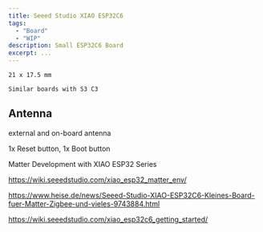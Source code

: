```yaml
---
title: Seeed Studio XIAO ESP32C6
tags:
  - "Board"
  - "WIP"
description: Small ESP32C6 Board
excerpt: ...
---
```


	21 x 17.5 mm
	
	Similar boards with S3 C3
	

## Antenna

external and on-board antenna



1x Reset button, 1x Boot button

Matter Development with XIAO ESP32 Series

https://wiki.seeedstudio.com/xiao_esp32_matter_env/



https://www.heise.de/news/Seeed-Studio-XIAO-ESP32C6-Kleines-Board-fuer-Matter-Zigbee-und-vieles-9743884.html

https://wiki.seeedstudio.com/xiao_esp32c6_getting_started/